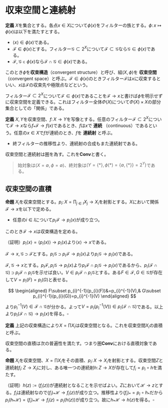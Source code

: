 
# 収束空間と連続射

__定義__ $X$を集合とする。各点$x\in X$について$\phi(x)$をフィルターの族とする。$\phi\colon x\mapsto\phi(x)$は以下を満たすとする。

- $\langle x \rangle\in\phi(x)$である。
- $\mathscr{F}\in\phi(x)$とする。フィルター$\mathscr{G}\subset 2^{X}$について$\mathscr{F}\subset\mathscr{G}$なら$\mathscr{G}\in\phi(x)$である。
- $\mathscr{F}, \mathscr{G}\in\phi(x)$なら$\mathscr{F}\cap\mathscr{G}\in\phi(x)$である。

このとき$\phi$を**収束構造**（convergent structure）と呼び、組$(X, \phi)$を **収束空間** （convergent space）と呼ぶ。$\mathscr{F}\in\phi(x)$のときフィルター$\mathscr{F}$は$x$に収束するといい、$x$は$\mathscr{F}$の収束先や極限点などという。

フィルター$\mathscr{F}\subset 2^{X}$について$\mathscr{F}\in\phi(x)$であることを$\mathscr{F}\rightarrow x$と書けば$\phi$を明示せずに収束空間を定義できる。これはフィルター全体$\Phi(X)$について$\Phi(X)\times X$の部分集合としての「関係」である。

__定義__ $X, Y$を収束空間、$f\colon X\rightarrow Y$を写像とする。任意のフィルター$\mathscr{F}\subset 2^{X}$について$\mathscr{F}\rightarrow x$なら$f_{\ast}\mathscr{F}\rightarrow f(x)$であるとき、$f$は$x$で **連続** （continuous）であるという。任意の$x\in X$で$f$が連続のとき、$f$を **連続射** と呼ぶ。

- 終フィルターの推移性より、連続射の合成もまた連続射である。

収束空間と連続射は圏を為す。これを$\mathbf{Conv}$と書く。

> 始対象は$(X=\emptyset, \phi=\emptyset)$、終対象は$(Y=\lbrace \ast \rbrace, \phi(\ast)=\lbrace\emptyset, \lbrace \ast \rbrace \rbrace=2^{Y})$である。


## 収束空間の直積

__命題__ $X_{i}$を収束空間とする。$p_{i}\colon X=\prod_{j\in I}X_{j}\rightarrow X_{i}$を射影とする。$X$において関係$\mathscr{F}\rightarrow x$を以下で定める。

- 任意の$i\in I$について$p_{i}\mathscr{F}\rightarrow p_{i}(x)$が成り立つ。

このとき$\mathscr{F}\rightarrow x$は収束構造を定める。

（証明）$p_{i}\langle x \rangle=\langle p_{i}(x) \rangle\rightarrow p_{i}(x)$より$\langle x \rangle\rightarrow x$である。

$\mathscr{F}\rightarrow x, \mathscr{G}\supset\mathscr{F}$とする。$p_{i}\mathscr{G}\supset p_{i}\mathscr{F}\rightarrow p_{i}(x)$より$p_{i}\mathscr{G}\rightarrow p_{i}(x)$である。

$\mathscr{F}, \mathscr{G}\rightarrow x$とする。$p_{i}\mathscr{F}, p_{i}\mathscr{G}\rightarrow p_{i}(x)$より$p_{i}\mathscr{F}\cap p_{i}\mathscr{G}\rightarrow p_{i}(x)$であるから、$p_{i}(\mathscr{F}\cap\mathscr{G})\supset p_{i}\mathscr{F}\cap p_{i}\mathscr{G}$を示せば良い。$V\in p_{i}\mathscr{F}\cap p_{i}\mathscr{G}$とする。ある$F\in\mathscr{F}, G\in\mathscr{G}$が存在して$V=p_{i}(F)=p_{i}(G)$と表せる。

$$
\begin{aligned}
F\subset p_{i}^{-1}(p_{i}(F))&=p_{i}^{-1}(V),& G\subset p_{i}^{-1}(p_{i}(G))=p_{i}^{-1}(V)
\end{aligned}
$$

より$p_{i}^{-1}(V)\in\mathscr{F}\cap\mathscr{G}$が分かる。よって$V=p_{i}(p_{i}^{-1}(V))\in p_{i}(\mathscr{F}\cap\mathscr{G})$である。以上より$p_{i}(\mathscr{F}\cap\mathscr{G})\rightarrow p_{i}(x)$を得る。$\square$

__定義__ 上記の収束構造により$X=\prod X_{i}$は収束空間となる。これを収束空間$X_{i}$の直積と呼ぶ。

収束空間の直積は次の普遍性を満たす。つまり圏$\mathbf{Conv}$における直積対象である。

__命題__ $X_{i}$を収束空間、$X=\prod X_{i}$をその直積、$p_{i}\colon X\rightarrow X_{i}$を射影とする。収束空間$Z$と連続射$f_{i}\colon Z\rightarrow X_{i}$に対し、ある唯一つの連続射$h\colon Z\rightarrow X$が存在して$f_{i}=p_{i}\circ h$を満たす。

（証明）$h(z):=(f_{i}(z))$が連続射となることを示せばよい。$Z$において$\mathscr{H}\rightarrow z$とする。$f_{i}$は連続射なので$(f_{i})_{\ast}\mathscr{H}\rightarrow f_{i}(z)$が成り立つ。推移性より$(f_{i})_{\ast}=p_{i}\circ h_{\ast}$だから$p_{i}(h_{\ast}\mathscr{H})=( f_{i} )_{\ast}\mathscr{H}\rightarrow f_{i}(z)=p_{i}( h(z) )$が成り立つ。故に$h_{\ast}\mathscr{H}\rightarrow h(z)$を得る。$\square$